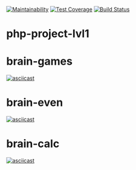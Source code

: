 [![Maintainability](https://api.codeclimate.com/v1/badges/a99a88d28ad37a79dbf6/maintainability)](https://codeclimate.com/github/codeclimate/codeclimate/maintainability)
[![Test Coverage](https://api.codeclimate.com/v1/badges/a99a88d28ad37a79dbf6/test_coverage)](https://codeclimate.com/github/codeclimate/codeclimate/test_coverage)
[![Build Status](https://travis-ci.com/kostyawhite/php-project-lvl1.svg?branch=master)](https://travis-ci.com/kostyawhite/php-project-lvl1)
# php-project-lvl1
# brain-games
[![asciicast](https://asciinema.org/a/255063.svg)](https://asciinema.org/a/255063)
# brain-even
[![asciicast](https://asciinema.org/a/256114.svg)](https://asciinema.org/a/256114)
# brain-calc
[![asciicast](https://asciinema.org/a/256140.svg)](https://asciinema.org/a/256140)
